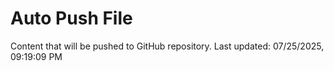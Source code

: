 # Auto Push File

Content that will be pushed to GitHub repository.
Last updated: 07/25/2025, 09:19:09 PM